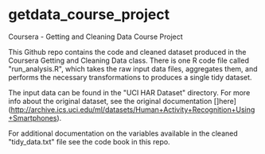 # getdata_course_project

Coursera - Getting and Cleaning Data Course Project

This Github repo contains the code and cleaned dataset produced in the Coursera Getting and Cleaning Data class. There is one R code file called "run_analysis.R", which takes the raw input data files, aggregates them, and performs the necessary transformations to produces a single tidy dataset.

The input data can be found in the "UCI HAR Dataset" directory. For more info about the original dataset, see the original documentation []here](http://archive.ics.uci.edu/ml/datasets/Human+Activity+Recognition+Using+Smartphones).

For additional documentation on the variables available in the cleaned "tidy_data.txt" file see the code book in this repo.
